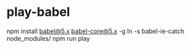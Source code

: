 # play-babel

npm install babel@5.x babel-core@5.x -g
ln -s babel-ie-catch node_modules/
npm run play
